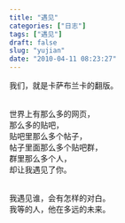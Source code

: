 ```yaml
---
title: "遇见"
categories: ["日志"]
tags: ["遇见"]
draft: false
slug: "yujian"
date: "2010-04-11 08:23:27"
---
```


<p>我们，就是卡萨布兰卡的翻版。</p>

<p><br />
世界上有那么多的网页，<br />
那么多的贴吧，<br />
贴吧里那么多个帖子，<br />
帖子里面那么多个贴吧群，<br />
群里那么多个人，<br />
却让我遇见了你。</p>

<p><br />
我遇见谁，会有怎样的对白。<br />
我等的人，他在多远的未来。</p>
